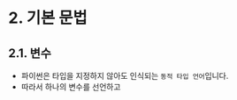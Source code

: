 # 2. 기본 문법

## 2.1. 변수
- 파이썬은 타입을 지정하지 않아도 인식되는 `동적 타입 언어`입니다.
- 따라서 하나의 변수를 선언하고 
    ```python

    ```